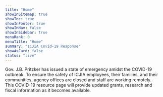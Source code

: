 ```yaml
---
title: "Home"
showInSitemap: true
showToc: true
showInFooter: true
showInNav: false
showInSidebar: true
menuRank: 0
menuTitle: "Home"
summary: "ICJIA Covid-19 Response"
showAsCard: false
status: "live"
---
```


Gov. J.B. Pritzker has issued a state of emergency amidst the COVID-19 outbreak. To ensure the safety of ICJIA employees, their families, and their communities, agency offices are closed and staff are working remotely. This COVID-19 resource page will provide updated grants, research and fiscal information as it becomes available.

